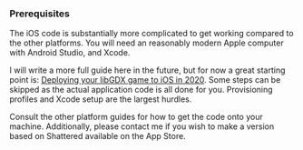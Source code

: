 ### Prerequisites

The iOS code is substantially more complicated to get working compared to the other platforms. You will need an reasonably modern Apple computer with Android Studio, and Xcode.

I will write a more full guide here in the future, but for now a great starting point is: [Deploying your libGDX game to iOS in 2020](https://medium.com/@bschulte19e/deploying-your-libgdx-game-to-ios-in-2020-4ddce8fff26c). Some steps can be skipped as the actual application code is all done for you. Provisioning profiles and Xcode setup are the largest hurdles.

Consult the other platform guides for how to get the code onto your machine. Additionally, please contact me if you wish to make a version based on Shattered available on the App Store.